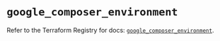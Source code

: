 # `google_composer_environment`

Refer to the Terraform Registry for docs: [`google_composer_environment`](https://registry.terraform.io/providers/hashicorp/google-beta/5.13.0/docs/resources/google_composer_environment).
